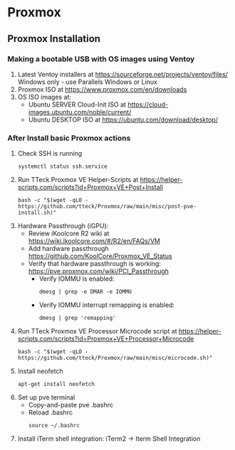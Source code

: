 # Proxmox
## Proxmox Installation
### Making a bootable USB with OS images using Ventoy
1. Latest Ventoy installers at https://sourceforge.net/projects/ventoy/files/ Windows only - use Parallels Windows or Linux
2. Proxmox ISO at https://www.proxmox.com/en/downloads
3. OS ISO images at:
   - Ubuntu SERVER Cloud-Init ISO at https://cloud-images.ubuntu.com/noble/current/
   - Ubuntu DESKTOP ISO at https://ubuntu.com/download/desktop/

### After Install basic Proxmox actions
1. Check SSH is running
   ```
   systemctl status ssh.service
   ```
2. Run TTeck Proxmox VE Helper-Scripts at https://helper-scripts.com/scripts?id=Proxmox+VE+Post+Install
   ```
   bash -c "$(wget -qLO - https://github.com/tteck/Proxmox/raw/main/misc/post-pve-install.sh)"
   ```
3. Hardware Passthrough (iGPU):
   - Review iKoolcore R2 wiki at https://wiki.ikoolcore.com/#/R2/en/FAQs/VM
   - Add hardware passthrough https://github.com/KoolCore/Proxmox_VE_Status
   - Verify that hardware passthrough is working: https://pve.proxmox.com/wiki/PCI_Passthrough
      - Verify IOMMU is enabled:
        ```
        dmesg | grep -e DMAR -e IOMMU
        ```
      - Verify IOMMU interrupt remapping is enabled:
        ```
        dmesg | grep 'remapping'
        ```   
4. Run TTeck Proxmox VE Processor Microcode script at https://helper-scripts.com/scripts?id=Proxmox+VE+Processor+Microcode
   ```
   bash -c "$(wget -qLO - https://github.com/tteck/Proxmox/raw/main/misc/microcode.sh)"
   ```
5. Install neofetch
   ```
   apt-get install neofetch
   ```
11. Set up pve terminal
    - Copy-and-paste pve .bashrc
    - Reload .bashrc
      ```
      source ~/.bashrc
      ```
14. Install iTerm shell integration: iTerm2 → Iterm Shell Integration

